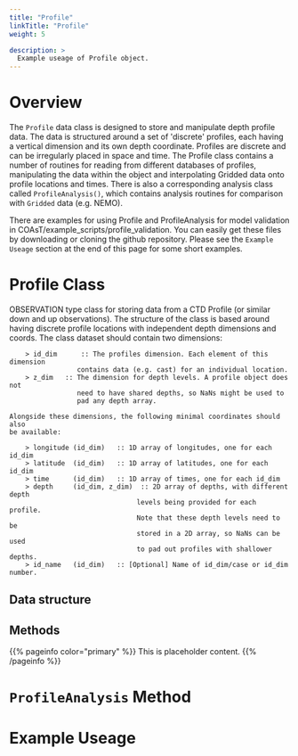 ```yaml
---
title: "Profile"
linkTitle: "Profile"
weight: 5

description: >
  Example useage of Profile object.
---
```


# Overview

The `Profile` data class is designed to store and manipulate depth profile data. The data is structured around a set of 'discrete' profiles, each having a vertical dimension and its own depth coordinate. Profiles are discrete and can be irregularly placed in space and time. The Profile class contains a number of routines for reading from different databases of profiles, manipulating the data within the object and interpolating Gridded data onto profile locations and times. There is also a corresponding analysis class called `ProfileAnalysis()`, which contains analysis routines for comparison with `Gridded` data (e.g. NEMO).

There are examples for using Profile and ProfileAnalysis for model validation in COAsT/example_scripts/profile_validation. You can easily get these files by downloading or cloning the github repository. Please see the `Example Useage` section at the end of this page for some short examples.

# Profile Class

OBSERVATION type class for storing data from a CTD Profile (or similar
    down and up observations). The structure of the class is based around having
    discrete profile locations with independent depth dimensions and coords. 
    The class dataset should contain two dimensions:

        > id_dim      :: The profiles dimension. Each element of this dimension
                     contains data (e.g. cast) for an individual location.
        > z_dim   :: The dimension for depth levels. A profile object does not
                     need to have shared depths, so NaNs might be used to
                     pad any depth array.

    Alongside these dimensions, the following minimal coordinates should also
    be available:

        > longitude (id_dim)   :: 1D array of longitudes, one for each id_dim
        > latitude  (id_dim)   :: 1D array of latitudes, one for each id_dim
        > time      (id_dim)   :: 1D array of times, one for each id_dim
        > depth     (id_dim, z_dim)  :: 2D array of depths, with different depth
                                    levels being provided for each profile.
                                    Note that these depth levels need to be
                                    stored in a 2D array, so NaNs can be used
                                    to pad out profiles with shallower depths.
        > id_name   (id_dim)   :: [Optional] Name of id_dim/case or id_dim number.

## Data structure

## Methods

{{% pageinfo color="primary" %}}
This is placeholder content.
{{% /pageinfo %}}

# `ProfileAnalysis` Method

# Example Useage


